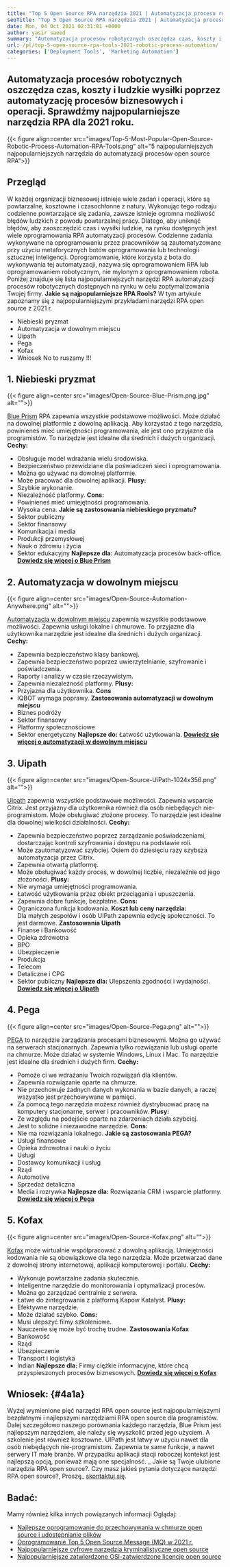 ```yaml
---
title: "Top 5 Open Source RPA narzędzia 2021 | Automatyzacja procesu robotycznego" 
seoTitle: "Top 5 Open Source RPA narzędzia 2021 | Automatyzacja procesu robotycznego" 
date: Mon, 04 Oct 2021 02:31:01 +0000
author: yasir saeed
summary: "Automatyzacja procesów robotycznych oszczędza czas, koszty i ludzkie wysiłki poprzez automatyzację procesów biznesowych i operacji. Sprawdźmy najpopularniejsze narzędzia RPA dla 2021 roku." 
url: /pl/top-5-open-source-rpa-tools-2021-robotic-process-automation/
categories: ['Deployment Tools', 'Marketing Automation']
---
```


## Automatyzacja procesów robotycznych oszczędza czas, koszty i ludzkie wysiłki poprzez automatyzację procesów biznesowych i operacji. Sprawdźmy najpopularniejsze narzędzia RPA dla 2021 roku.

{{< figure align=center src="images/Top-5-Most-Popular-Open-Source-Robotic-Process-Automation-RPA-Tools.png" alt="5 najpopularniejszych najpopularniejszych narzędzia do automatyzacji procesów open source RPA">}}


## **Przegląd** 
W każdej organizacji biznesowej istnieje wiele zadań i operacji, które są powtarzalne, kosztowne i czasochłonne z natury. Wykonując tego rodzaju codzienne powtarzające się zadania, zawsze istnieje ogromna możliwość błędów ludzkich z powodu powtarzalnej pracy. Dlatego, aby uniknąć błędów, aby zaoszczędzić czas i wysiłki ludzkie, na rynku dostępnych jest wiele oprogramowania RPA automatyzacji procesów.
Codzienne zadania wykonywane na oprogramowaniu przez pracowników są zautomatyzowane przy użyciu metaforycznych botów oprogramowania lub technologii sztucznej inteligencji. Oprogramowanie, które korzysta z bota do wykonywania tej automatyzacji, nazywa się oprogramowaniem RPA lub oprogramowaniem robotycznym, nie mylonym z oprogramowaniem robota. Poniżej znajduje się lista najpopularniejszych narzędzi RPA automatyzacji procesów robotycznych dostępnych na rynku w celu zoptymalizowania Twojej firmy.
**Jakie są najpopularniejsze RPA Rools?** W tym artykule zapoznamy się z najpopularniejszymi przykładami narzędzi RPA open source z 2021 r.
  * Niebieski pryzmat
  * Automatyzacja w dowolnym miejscu
  * Uipath
  * Pega
  * Kofax
  * Wniosek
No to ruszamy !!!

## 1. Niebieski pryzmat

{{< figure align=center src="images/Open-Source-Blue-Prism.png.jpg" alt="">}}

[Blue Prism][1] RPA zapewnia wszystkie podstawowe możliwości. Może działać na dowolnej platformie z dowolną aplikacją. Aby korzystać z tego narzędzia, powinieneś mieć umiejętności programowania, ale jest ono przyjazne dla programistów. To narzędzie jest idealne dla średnich i dużych organizacji.
**Cechy:** 
  * Obsługuje model wdrażania wielu środowiska.
  * Bezpieczeństwo przewidziane dla poświadczeń sieci i oprogramowania.
  * Można go używać na dowolnej platformie.
  * Może pracować dla dowolnej aplikacji.
**Plusy:**  
  * Szybkie wykonanie.
  * Niezależność platformy.
**Cons:** 
  * Powinieneś mieć umiejętności programowania.
  * Wysoka cena.
**Jakie są zastosowania niebieskiego pryzmatu?** 
  * Sektor publiczny
  * Sektor finansowy
  * Komunikacja i media
  * Produkcji przemysłowej
  * Nauk o zdrowiu i życia
  * Sektor edukacyjny
**Najlepsze dla:**  Automatyzacja procesów back-office.
**[Dowiedz się więcej o Blue Prism][1]**

## 2. Automatyzacja w dowolnym miejscu

{{< figure align=center src="images/Open-Source-Automation-Anywhere.png" alt="">}}

[Automatyzacja w dowolnym miejscu][2] zapewnia wszystkie podstawowe możliwości. Zapewnia usługi lokalne i chmurowe. To przyjazne dla użytkownika narzędzie jest idealne dla średnich i dużych organizacji.
**Cechy:** 
  * Zapewnia bezpieczeństwo klasy bankowej.
  * Zapewnia bezpieczeństwo poprzez uwierzytelnianie, szyfrowanie i poświadczenia.
  * Raporty i analizy w czasie rzeczywistym.
  * Zapewnia niezależność platformy.
**Plusy:**  
  * Przyjazna dla użytkownika.
**Cons**
  * IQBOT wymaga poprawy.
**Zastosowania automatyzacji w dowolnym miejscu** 
  * Biznes podróży
  * Sektor finansowy
  * Platformy społecznościowe
  * Sektor energetyczny
**Najlepsze do:**  Łatwość użytkowania.
**[Dowiedz się więcej o automatyzacji w dowolnym miejscu][2]**

## 3. Uipath

{{< figure align=center src="images/Open-Source-UiPath-1024x356.png" alt="">}}

[Uipath][3] zapewnia wszystkie podstawowe możliwości. Zapewnia wsparcie Citrix. Jest przyjazny dla użytkownika również dla osób niebędących nie-programistom. Może obsługiwać złożone procesy. To narzędzie jest idealne dla dowolnej wielkości działalności.
**Cechy:** 
  * Zapewnia bezpieczeństwo poprzez zarządzanie poświadczeniami, dostarczając kontroli szyfrowania i dostępu na podstawie roli.
  * Może zautomatyzować szybciej. Osiem do dziesięciu razy szybsza automatyzacja przez Citrix.
  * Zapewnia otwartą platformę.
  * Może obsługiwać każdy proces, w dowolnej liczbie, niezależnie od jego złożoności.
**Plusy:**  
  * Nie wymaga umiejętności programowania.
  * Łatwość użytkowania przez obiekt przeciągania i upuszczenia.
  * Zapewnia dobre funkcje, bezpłatne.
**Cons:** 
  * Ograniczona funkcja kodowania.
**Koszt lub ceny narzędzia:**  
Dla małych zespołów i osób UIPath zapewnia edycję społeczności. To jest darmowe.
**Zastosowania Uipath** 
  * Finanse i Bankowość
  * Opieka zdrowotna
  * BPO
  * Ubezpieczenie
  * Produkcja
  * Telecom
  * Detaliczne i CPG
  * Sektor publiczny
**Najlepsze dla:**  Ulepszenia zgodności i wydajności.
**[Dowiedz się więcej o Uipath][3]**

## 4. Pega

{{< figure align=center src="images/Open-Source-Pega.png" alt="">}}

[PEGA][4] to narzędzie zarządzania procesami biznesowymi. Można go używać na serwerach stacjonarnych. Zapewnia tylko rozwiązania lub usługi oparte na chmurze. Może działać w systemie Windows, Linux i Mac. To narzędzie jest idealne dla średnich i dużych firm.
**Cechy:** 
  * Pomoże ci we wdrażaniu Twoich rozwiązań dla klientów.
  * Zapewnia rozwiązanie oparte na chmurze.
  * Nie przechowuje żadnych danych wykonania w bazie danych, a raczej wszystko jest przechowywane w pamięci.
  * Za pomocą tego narzędzia możesz również dystrybuować pracę na komputery stacjonarne, serwer i pracowników.
**Plusy:**  
  * Ze względu na podejście oparte na zdarzeniach działa szybciej.
  * Jest to solidne i niezawodne narzędzie.
**Cons:** 
  * Nie ma rozwiązania lokalnego.
**Jakie są zastosowania PEGA?** 
  * Usługi finansowe
  * Opieka zdrowotna i nauki o życiu
  * Usługi
  * Dostawcy komunikacji i usług
  * Rząd
  * Automotive
  * Sprzedaż detaliczna
  * Media i rozrywka
**Najlepsze dla:**  Rozwiązania CRM i wsparcie platformy.
**[Dowiedz się więcej o Pega][4]**

## 5. Kofax

{{< figure align=center src="images/Open-Source-Kofax.png" alt="">}}

[Kofax][5] może wirtualnie współpracować z dowolną aplikacją. Umiejętności kodowania nie są obowiązkowe dla tego narzędzia. Może przetwarzać dane z dowolnej strony internetowej, aplikacji komputerowej i portalu.
**Cechy:** 
  * Wykonuje powtarzalne zadania skutecznie.
  * Inteligentne narzędzie do monitorowania i optymalizacji procesów.
  * Można go zarządzać centralnie z serwera.
  * Łatwe do zintegrowania z platformą Kapow Katalyst.
**Plusy:**  
  * Efektywne narzędzie.
  * Może działać szybko.
**Cons:** 
  * Musi ulepszyć filmy szkoleniowe.
  * Nauczenie się może być trochę trudne.
**Zastosowania Kofax** 
  * Bankowość
  * Rząd
  * Ubezpieczenie
  * Transport i logistyka
  * Indian
**Najlepsze dla:**  Firmy ciężkie informacyjne, które chcą przyspieszonych procesów biznesowych.
**[Dowiedz się więcej o Kofax][5]**

## **Wniosek:**  {#4a1a}

Wyżej wymienione pięć narzędzi RPA open source jest najpopularniejszymi bezpłatnymi i najlepszymi narzędziami RPA open source dla programistów. Dalej szczegółowo naszego porównania każdego narzędzia, Blue Prism jest najlepszym narzędziem, ale należy się wyszkolić przed jego użyciem. A szkolenie jest również kosztowne. UIPath jest łatwy w użyciu nawet dla osób niebędących nie-programistom. Zapewnia te same funkcje, a nawet serwery IT małe branże. W przypadku aplikacji stacji roboczej kontekst jest najlepszą opcją, ponieważ mają one specjalność.
_ Jakie są Twoje ulubione narzędzia RPA open source?. Czy masz jakieś pytania dotyczące narzędzi RPA open source?, Proszę_ [skontaktuj się][6].

## Badać:
Mamy również kilka innych powiązanych informacji Oglądaj:
  * [Najlepsze oprogramowanie do przechowywania w chmurze open source i udostępnianie plików][7]
  * [Oprogramowanie Top 5 Open Source Message (MQ) w 2021 r.][8]
  * [Najpopularniejsze cyfrowe narzędzia kryminalistyczne open source][9]
  * [Najpopularniejsze zatwierdzone OSI-zatwierdzone licencje open source][10]



[1]: https://www.blueprism.com/
[2]: https://www.automationanywhere.com/
[3]: https://www.uipath.com/
[4]: https://www.pega.com/
[5]: https://www.kofax.com/
[6]: mailto:yasir.saeed@aspose.com
[7]: https://products.containerize.com/backup-and-sync/
[8]: https://blog.containerize.com/message-queue-software/top-5-open-source-message-queue-software-in-2021/
[9]: https://blog.containerize.com/digital-forensic-tools/top-5-open-source-digital-forensic-tools-in-2021/
[10]: https://blog.containerize.com/licenses-standards/top-5-most-popular-osi-approved-open-source-licenses-of-2021/
